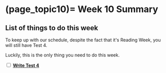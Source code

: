 (page_topic10)=
Week 10 Summary
=======================

## List of things to do this week

To keep up with our schedule, despite the fact that it's Reading Week, you will still have Test 4.

Luckily, this is the only thing you need to do this week.

<label><input type="checkbox" id="week10_task5" class="box"> [**Write Test 4**](./test.md) </input></label>